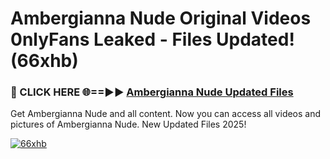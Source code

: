 # Ambergianna Nude Original Videos 0nlyFans Leaked - Files Updated! (66xhb)

<h3>🔴 CLICK HERE 🌐==►► <a href="https://tinyurl.com/y5r63du9" rel="nofollow">Ambergianna Nude Updated Files</a></h3>

Get Ambergianna Nude and all content. Now you can access all videos and pictures of Ambergianna Nude. New Updated Files 2025!

[![66xhb](https://i.imgur.com/UVo9nyh.gif)](https://tinyurl.com/y5r63du9)